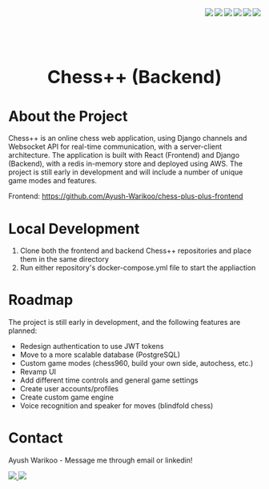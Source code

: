 <div>
  <img align="right" src="https://img.shields.io/badge/Amazon_AWS-FF9900?style=for-the-badge&logo=amazonaws&logoColor=white" />
  <img align="right" src="https://img.shields.io/badge/docker-%230db7ed.svg?style=for-the-badge&logo=docker&logoColor=white" />
  <img align="right" src="https://img.shields.io/badge/react-%2320232a.svg?style=for-the-badge&logo=react&logoColor=%2361DAFB" />
  <img align="right" src="https://img.shields.io/badge/JavaScript-323330?style=for-the-badge&logo=javascript&logoColor=F7DF1E" />
    <img align="right" src="https://img.shields.io/badge/django-%23092E20.svg?style=for-the-badge&logo=django&logoColor=white" />
  <img align="right" src="https://img.shields.io/badge/Python-14354C?style=for-the-badge&logo=python&logoColor=white" />
</div>

</br></br></br>

<div align="center">
  <h1 style="font-size:36px;"> Chess++ (Backend)</h1>
</div>

# About the Project

Chess++ is an online chess web application, using Django channels and Websocket API for real-time communication, with a server-client architecture. The application is built with React (Frontend) and Django (Backend), with a redis in-memory store and deployed using AWS. The project is still early in development and will include a number of unique game modes and features.

Frontend: https://github.com/Ayush-Warikoo/chess-plus-plus-frontend

# Local Development

1. Clone both the frontend and backend Chess++ repositories and place them in the same directory
2. Run either repository's docker-compose.yml file to start the appliaction

# Roadmap

The project is still early in development, and the following features are planned:

- Redesign authentication to use JWT tokens
- Move to a more scalable database (PostgreSQL)
- Custom game modes (chess960, build your own side, autochess, etc.)
- Revamp UI
- Add different time controls and general game settings
- Create user accounts/profiles
- Create custom game engine
- Voice recognition and speaker for moves (blindfold chess)

# Contact

Ayush Warikoo - Message me through email or linkedin!

<a href="ayush.warikoo77@gmail.com">
  <img src="https://img.shields.io/badge/Gmail-D14836?style=for-the-badge&logo=gmail&logoColor=white" />
<a href="https://www.linkedin.com/in/ayushwarikoo">
  <img src="https://img.shields.io/badge/linkedin-%230077B5.svg?&style=for-the-badge&logo=linkedin&logoColor=white" />
